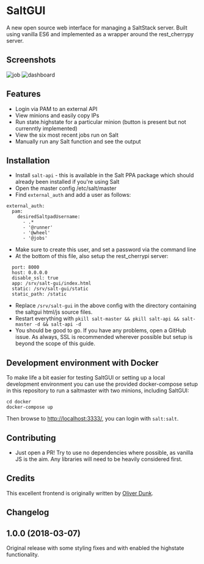 # SaltGUI

A new open source web interface for managing a SaltStack server. Built using vanilla ES6 and implemented as a wrapper around the rest_cherrypy server.

## Screenshots
![job](http://i.imgur.com/cY8hoLL.png)
![dashboard](http://i.imgur.com/rNNLGIk.png)

## Features
- Login via PAM to an external API
- View minions and easily copy IPs
- Run state.highstate for a particular minion (button is present but not currenntly implemented)
- View the six most recent jobs run on Salt
- Manually run any Salt function and see the output

## Installation
- Install `salt-api` - this is available in the Salt PPA package which should already been installed if you're using Salt
- Open the master config /etc/salt/master
- Find `external_auth` and add a user as follows:
```
external_auth:
  pam:
    desiredSaltpadUsername:
      - .*
      - '@runner'
      - '@wheel'
      - '@jobs'
```
- Make sure to create this user, and set a password via the command line
- At the bottom of this file, also setup the rest_cherrypi server:
```rest_cherrypy:
  port: 8000
  host: 0.0.0.0
  disable_ssl: true
  app: /srv/salt-gui/index.html
  static: /srv/salt-gui/static
  static_path: /static
```
- Replace `/srv/salt-gui` in the above config with the directory containing the saltgui html/js source files.
- Restart everything with ``pkill salt-master && pkill salt-api && salt-master -d && salt-api -d``
- You should be good to go. If you have any problems, open a GitHub issue. As always, SSL is recommended wherever possible but setup is beyond the scope of this guide.


## Development environment with Docker
To make life a bit easier for testing SaltGUI or setting up a local development environment you can use the provided docker-compose setup in this repository to run a saltmaster with two minions, including SaltGUI:
```
cd docker
docker-compose up
```
Then browse to [http://localhost:3333/](http://localhost:3333/), you can login with `salt:salt`.

## Contributing
- Just open a PR! Try to use no dependencies where possible, as vanilla JS is the aim. Any libraries will need to be heavily considered first.

## Credits
This excellent frontend is originally written by [Oliver Dunk](https://github.com/oliverdunk).

## Changelog

## 1.0.0 (2018-03-07)
Original release with some styling fixes and with enabled the highstate functionality.